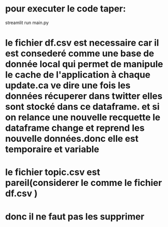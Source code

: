 # pour executer le code taper:
   streamlit run main.py
# le fichier df.csv est necessaire car il est consederé comme une base de donnée local qui permet de manipule le cache de l'application à chaque update.ca ve dire une fois les données récuperer dans twitter elles sont stocké dans ce dataframe. et si on relance une nouvelle recquette le dataframe change et reprend les nouvelle données.donc elle est temporaire et variable

# le fichier topic.csv est pareil(considerer le comme le fichier df.csv )
# donc il ne faut pas les supprimer

